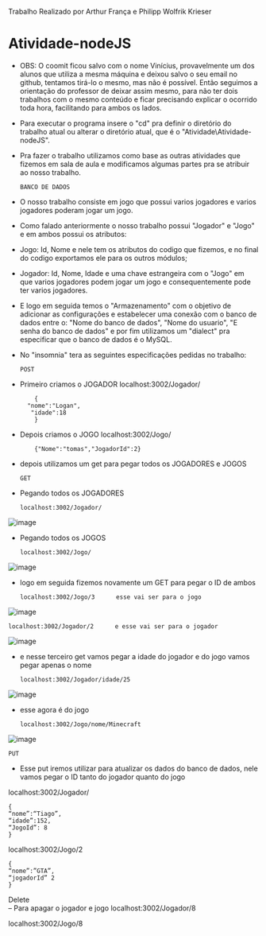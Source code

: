 Trabalho Realizado por Arthur França e Philipp Wolfrik Krieser
# Atividade-nodeJS
- OBS: O coomit ficou salvo com o nome Vinícius, provavelmente um dos alunos que utiliza a mesma máquina e deixou salvo o seu email no github, tentamos tirá-lo o mesmo, mas não é possível. Então seguimos a orientação do professor de deixar assim mesmo, para não ter dois trabalhos com o mesmo conteúdo e ficar precisando explicar o ocorrido toda hora, facilitando para ambos os lados.
- Para executar o programa insere o "cd" pra definir o diretório do trabalho atual ou alterar o diretório atual, que é o "Atividade\Atividade-nodeJS".
- Pra fazer o trabalho utilizamos como base as outras atividades que fizemos em sala de aula e modificamos algumas partes pra se atribuir ao nosso trabalho.

      BANCO DE DADOS
- O nosso trabalho consiste em jogo que possui varios jogadores e varios jogadores poderam jogar um jogo.
- Como falado anteriormente o nosso trabalho possui "Jogador" e "Jogo" e em ambos possui os atributos:
- Jogo: Id, Nome e nele tem os atributos do codigo que fizemos, e no final do codigo exportamos ele para os outros módulos; 
- Jogador: Id, Nome, Idade e uma chave estrangeira com o "Jogo" em que varios jogadores podem jogar um jogo e consequentemente pode ter varios jogadores.
- E logo em seguida temos o "Armazenamento" com o objetivo de adicionar as configurações e estabelecer uma conexão com o banco de dados entre o: "Nome do banco de dados", "Nome do usuario", "E senha do banco de dados" e por fim utilizamos um "dialect" pra especificar que o banco de dados é o MySQL.

- No "insomnia" tera as seguintes especificações pedidas no trabalho:

      POST
- Primeiro criamos o JOGADOR
localhost:3002/Jogador/

          {
        "nome":"Logan",
         "idade":18
          }

- Depois criamos o JOGO
localhost:3002/Jogo/

          {"Nome":"tomas","JogadorId":2}

- depois utilizamos um get para pegar todos os JOGADORES e JOGOS
  
      GET
- Pegando todos os JOGADORES
  
      localhost:3002/Jogador/
![image](https://github.com/ArthurIFC/Atividade-nodeJS/assets/160235840/c96924b2-86ac-4ab9-89e3-5fb1b5478cef)

- Pegando todos os JOGOS
  
      localhost:3002/Jogo/
![image](https://github.com/ArthurIFC/Atividade-nodeJS/assets/160235840/d07b5281-43b8-434c-8c45-2d82ecbece04)

- logo em seguida fizemos novamente um GET para pegar o ID de ambos

      localhost:3002/Jogo/3      esse vai ser para o jogo
![image](https://github.com/ArthurIFC/Atividade-nodeJS/assets/160235840/d50beb46-5a41-4252-a2f3-c5b5c9f27971)

    localhost:3002/Jogador/2      e esse vai ser para o jogador
![image](https://github.com/ArthurIFC/Atividade-nodeJS/assets/160235840/d2275dd6-324c-46b9-9a10-c4a3b026f082)

- e nesse terceiro get vamos pegar a idade do jogador e do jogo vamos pegar apenas o nome
  
      localhost:3002/Jogador/idade/25    
![image](https://github.com/ArthurIFC/Atividade-nodeJS/assets/160235840/bac7ec8c-1ef3-462f-83b1-479f59a59e3f)

- esse agora é do jogo
  
      localhost:3002/Jogo/nome/Minecraft 
![image](https://github.com/ArthurIFC/Atividade-nodeJS/assets/160235840/e6f6ec1e-5ea3-487e-ac26-dbfa3f43649f)

    PUT 
- Esse put iremos utilizar para atualizar os dados do banco de dados, nele vamos pegar o ID tanto do jogador quanto do jogo

localhost:3002/Jogador/

    {
    “nome”:“Tiago”,
    “idade”:152,
    “JogoId”: 8
    }

localhost:3002/Jogo/2

    {
    “nome”:”GTA”,
    “jogadorId” 2
    }

Delete  
– Para apagar o jogador e jogo
localhost:3002/Jogador/8

localhost:3002/Jogo/8
